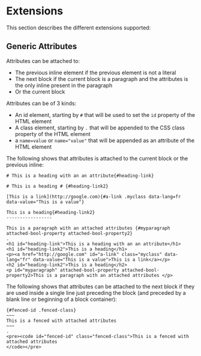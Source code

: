 # Extensions

This section describes the different extensions supported:

## Generic Attributes

Attributes can be attached to:
- The previous inline element if the previous element is not a literal
- The next block if the current block is a paragraph and the attributes is the only inline present in the paragraph
- Or the current block

Attributes can be of 3 kinds:

- An id element, starting by `#` that will be used to set the `id` property of the HTML element
- A class element, starting by `.` that will be appended to the CSS class property of the HTML element
- a `name=value` or `name="value"` that will be appended as an attribute of the HTML element

The following shows that attributes is attached to the current block or the previous inline:

```````````````````````````````` example
# This is a heading with an an attribute{#heading-link}

# This is a heading # {#heading-link2}

[This is a link](http://google.com){#a-link .myclass data-lang=fr data-value="This is a value"}

This is a heading{#heading-link2}
-----------------

This is a paragraph with an attached attributes {#myparagraph attached-bool-property attached-bool-property2}
.
<h1 id="heading-link">This is a heading with an an attribute</h1>
<h1 id="heading-link2">This is a heading</h1>
<p><a href="http://google.com" id="a-link" class="myclass" data-lang="fr" data-value="This is a value">This is a link</a></p>
<h2 id="heading-link2">This is a heading</h2>
<p id="myparagraph" attached-bool-property attached-bool-property2>This is a paragraph with an attached attributes </p>
````````````````````````````````

The following shows that attributes can be attached to the next block if they are used inside a single line just preceding the block (and preceded by a blank line or beginning of a block container):

```````````````````````````````` example
{#fenced-id .fenced-class}
~~~
This is a fenced with attached attributes
~~~ 
.
<pre><code id="fenced-id" class="fenced-class">This is a fenced with attached attributes
</code></pre>
````````````````````````````````
